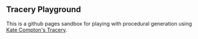 ## Tracery Playground

This is a github pages sandbox for playing with procedural generation using [Kate Compton's Tracery](http://tracery.io/).
